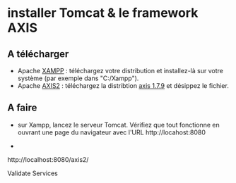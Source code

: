 # installer Tomcat & le framework AXIS 

## A télécharger

* Apache [XAMPP](https://www.apachefriends.org/fr/index.html) : téléchargez votre distribution et installez-là sur votre système (par exemple dans "C:/Xampp").
* Apache [AXIS2](https://axis.apache.org) : téléchargez la distribtion [axis 1.7.9](http://www.apache.org/dyn/closer.lua/axis/axis2/java/core/1.7.9/axis2-1.7.9-bin.zip) et désippez le fichier.

## A faire

* sur Xampp, lancez le serveur Tomcat. Vérifiez que tout fonctionne en ouvrant une page du navigateur avec l'URL http://locahost:8080

* 

http://localhost:8080/axis2/

Validate 
Services
